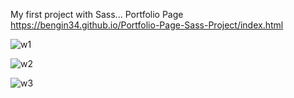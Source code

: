 My first project with Sass... Portfolio Page
https://bengin34.github.io/Portfolio-Page-Sass-Project/index.html


![w1](https://user-images.githubusercontent.com/118957608/212528604-3c34aa5e-4997-43d3-941b-55823fee9aae.png)

![w2](https://user-images.githubusercontent.com/118957608/212528610-fd7fc21c-7d5e-4b45-bc97-2b6c08312c24.png)

![w3](https://user-images.githubusercontent.com/118957608/212528611-1450b8de-939f-416a-9153-b67195a54e33.png)
